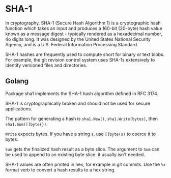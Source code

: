 # SHA-1

In cryptography, SHA-1 (Secure Hash Algorithm 1) is a cryptographic hash function which takes an input and produces a 160-bit (20-byte) hash value known as a message digest - typically rendered as a hexadecimal number, 4o digits long. It was designed by the United States National Security Agency, and is a U.S. Federal Information Processing Standard.

SHA-1 hashes are frequently used to compute short for binary or text blobs. For example, the git revision control system uses SHA-1s extensively to identify versioned files and directories.

## Golang

Package sha1 implements the SHA-1 hash algorithm defined in RFC 3174.

SHA-1 is cryptographically broken and should not be used for secure applications.

The pattern for generating a hash is `sha1.New()`, `sha1.Write(bytes)`, then `sha1.Sum([]byte{})`.

`Write` expects bytes. If you have a string `s`, use `[]byte(s)` to coerce it to bytes.

`Sum` gets the finalized hash result as a byte slice. The argument to `Sum` can be used to append to an existing byte slice: it usually isn't needed.

SHA-1 values are often printed in hex, for example in git commits. Use the `%x` format verb to convert a hash results to a hex string.